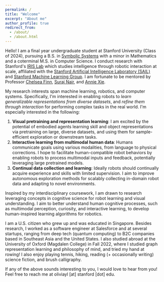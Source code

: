 ```yaml
---
permalink: /
title: "Welcome"
excerpt: "About me"
author_profile: true
redirect_from: 
  - /about/
  - /about.html
---
```


Hello! I am a final year undergraduate student at Stanford University (Class of 2024), pursuing a B.S. in [Symbolic Systems](https://symsys.stanford.edu/) with a minor in Mathematics and a coterminal M.S. in Computer Science. I conduct research with Stanford's [IRIS Lab](https://irislab.stanford.edu/) which studies intelligence through robotic interaction at scale, affiliated with the [Stanford Artificial Intelligence Laboratory (SAIL)](https://ai.stanford.edu/) and [Stanford Machine Learning Group](http://ml.stanford.edu/index.html). I am fortunate to be mentored by Professor [Chelsea Finn](https://ai.stanford.edu/~cbfinn/), [Suraj Nair](https://cs.stanford.edu/~surajn/), and [Annie Xie](https://anxie.github.io/).

My research interests span machine learning, robotics, and computer systems. Specifically, I'm interested in enabling robots to *learn generalizable representations from diverse datasets*, and *refine them through interaction* for performing complex tasks in the real world. I'm especially interested in the following:
1. **Visual pretraining and representation learning**: I am excited by the potential of embodied agents learning skill and object representations via pretraining on large, diverse datasets, and using them for sample-efficient exploration or downstream tasks. 
2. **Interactive learning from multimodal human data**: Humans communicate goals using various modalities, from language to physical corrections. I hope to facilitate human-compatible robot behaviors by enabling robots to process multimodal inputs and feedback, potentially leveraging large pretrained models.
3. **Continual data collection and learning**: Ideally robots should continually acquire experience and skills with limited supervision. I aim to improve autonomous exploration methods for scalably collecting in-domain robot data and adapting to novel environments. 

Inspired by my interdisciplinary coursework, I am drawn to research leveraging concepts in cognitive science for robot learning and visual understanding. I aim to better understand human cognitive processes, such as multimodal perception, curiosity, and interactive learning, to develop human-inspired learning algorithms for robotics. 

I am a U.S. citizen who grew up and was educated in Singapore. Besides research, I worked as a software engineer at Salesforce and at several startups, ranging from deep tech (quantum computing) to B2C companies based in Southeast Asia and the United States. I also studied abroad at the University of Oxford (Magdalen College) in Fall 2022, where I studied graph representation learning and philosophy of mind, and tried my hand at rowing! I also enjoy playing tennis, hiking, reading (+ occasionally writing) science fiction, and brush calligraphy.

If any of the above sounds interesting to you, I would love to hear from you! Feel free to reach me at oliviayl [at] stanford [dot] edu.


<!-- 12/6/2023(2): 1. **Visual pretraining and representation learning**: In novel situations, humans don't re-learn skills and object representations from scratch. I am excited by the potential of robotic agents similarly learning environmental representations via pretraining on large, diverse datasets, and using these representations for exploration or downstream tasks. 
2. **Interactive learning from multimodal human data**: Humans communicate goals and provide feedback using various modalities, from language to physical corrections. I hope to develop methods capable of understanding multimodal task specifications to generate more expressive, human-compatible behaviors in robots, potentially leveraging Internet-scale multimodal pretrained models.
3. **Continual data collection and learning**: Supervision is costly, and I am excited by the prospect of robots continually acquiring knowledge and skills with limited supervision, as humans often do. Autonomous exploration also facilitates scalable, in-domain robot data collection, and I aim to improve learning from exploration for adaptively performing downstream tasks in novel environments. -->

<!-- 12/6/2023: More broadly, I'm interested in *embodied systems capable of intelligently exploring their environments, and harnessing learned knowledge for downstream tasks*. When faced with novel situations, humans don't re-learn skills and object representations from scratch. I am excited by the potential of robotic agents similarly learning representations of the environment, for instance via pretraining on (potentially multimodal) information, and using these representations to explore novel environments intelligently through interaction. After familiarizing itself with the specific objects and dynamics the new environment, the robot can then proceed with its assigned tasks. ... Through my current coursework and research, ... Some areas of human cognition that I hope to explore through a computational lens are multimodal perception, interactive learning, and curiosity.... engineer computational analogs of these processes in AI systems.-->


<!-- OLD: More broadly, I'm interested in embodied intelligent systems capable of learning quickly and flexibly by cooperating with humans. I am excited by the interplay between autonomous and interactive reinforcement learning: a robot should ideally operate and learn autonomously, but query a human operator upon recognizing it has reached an irreversible or unsafe state. By processing human information and feedback, potentially from multiple modalities (language, images, physical repositioning etc.), the robot can then proceed with its assigned tasks. -->